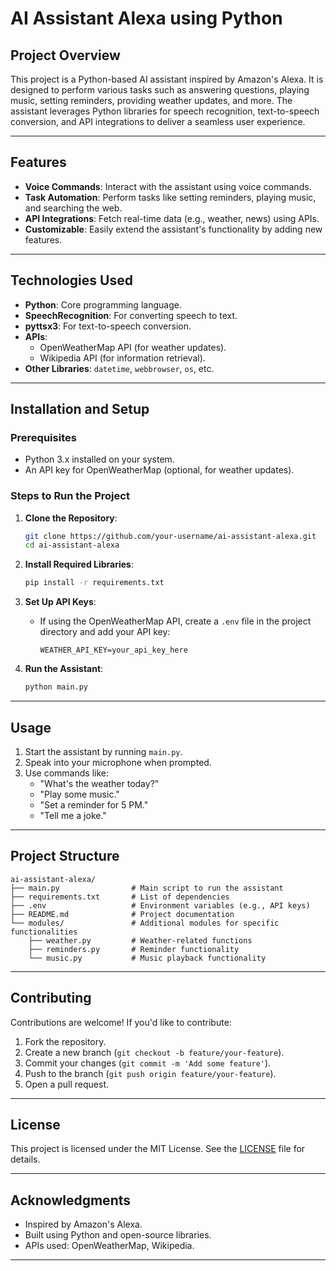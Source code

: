 
# AI Assistant Alexa using Python

## Project Overview
This project is a Python-based AI assistant inspired by Amazon's Alexa. It is designed to perform various tasks such as answering questions, playing music, setting reminders, providing weather updates, and more. The assistant leverages Python libraries for speech recognition, text-to-speech conversion, and API integrations to deliver a seamless user experience.

---

## Features
- **Voice Commands**: Interact with the assistant using voice commands.
- **Task Automation**: Perform tasks like setting reminders, playing music, and searching the web.
- **API Integrations**: Fetch real-time data (e.g., weather, news) using APIs.
- **Customizable**: Easily extend the assistant's functionality by adding new features.

---

## Technologies Used
- **Python**: Core programming language.
- **SpeechRecognition**: For converting speech to text.
- **pyttsx3**: For text-to-speech conversion.
- **APIs**: 
  - OpenWeatherMap API (for weather updates).
  - Wikipedia API (for information retrieval).
- **Other Libraries**: `datetime`, `webbrowser`, `os`, etc.

---

## Installation and Setup

### Prerequisites
- Python 3.x installed on your system.
- An API key for OpenWeatherMap (optional, for weather updates).

### Steps to Run the Project
1. **Clone the Repository**:
   ```bash
   git clone https://github.com/your-username/ai-assistant-alexa.git
   cd ai-assistant-alexa
   ```

2. **Install Required Libraries**:
   ```bash
   pip install -r requirements.txt
   ```

3. **Set Up API Keys**:
   - If using the OpenWeatherMap API, create a `.env` file in the project directory and add your API key:
     ```plaintext
     WEATHER_API_KEY=your_api_key_here
     ```

4. **Run the Assistant**:
   ```bash
   python main.py
   ```

---

## Usage
1. Start the assistant by running `main.py`.
2. Speak into your microphone when prompted.
3. Use commands like:
   - "What's the weather today?"
   - "Play some music."
   - "Set a reminder for 5 PM."
   - "Tell me a joke."

---

## Project Structure
```
ai-assistant-alexa/
├── main.py                # Main script to run the assistant
├── requirements.txt       # List of dependencies
├── .env                   # Environment variables (e.g., API keys)
├── README.md              # Project documentation
└── modules/               # Additional modules for specific functionalities
    ├── weather.py         # Weather-related functions
    ├── reminders.py       # Reminder functionality
    └── music.py           # Music playback functionality
```

---

## Contributing
Contributions are welcome! If you'd like to contribute:
1. Fork the repository.
2. Create a new branch (`git checkout -b feature/your-feature`).
3. Commit your changes (`git commit -m 'Add some feature'`).
4. Push to the branch (`git push origin feature/your-feature`).
5. Open a pull request.

---

## License
This project is licensed under the MIT License. See the [LICENSE](LICENSE) file for details.

---

## Acknowledgments
- Inspired by Amazon's Alexa.
- Built using Python and open-source libraries.
- APIs used: OpenWeatherMap, Wikipedia.

---
